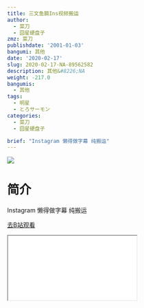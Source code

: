 ```yaml
---
title: 三文鱼腩Ins视频搬运
author:
  - 菜刀
  - 囧星硬盘子
zmz: 菜刀
publishdate: '2001-01-03'
bangumi: 其他
date: '2020-02-17'
slug: 2020-02-17-NA-89562582
description: 其他&#8226;NA
weight: -217.0
bangumis:
  - 其他
tags:
  - 明星
  - とろサーモン
categories:
  - 菜刀
  - 囧星硬盘子

brief: "Instagram 懒得做字幕 纯搬运"
---
```

![](https://raw.githubusercontent.com/tcgriffith/owaraisite/master/static/tmpimg/9c09f0f39f6c9f8916dfe686d53d2427127250cf.jpg.480.jpg)
# 简介  
Instagram
懒得做字幕 纯搬运  

[去B站观看](https://www.bilibili.com/video/av89562582/)
<div class ="resp-container"><iframe class="testiframe" src="//player.bilibili.com/player.html?aid=89562582"", scrolling="no", allowfullscreen="true" > </iframe></div> 
